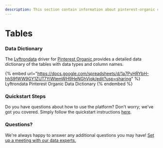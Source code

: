 ```yaml
---
description: This section contain information about pinterest-organic connector tables information
---
```


# Tables

### Data Dictionary

The [Lyftrondata](https://www.lyftrondata.com/) driver for [Pinterest Organic](https://www.lyftrondata.com/integration/pinterest-organic/)[ ](https://www.lyftrondata.com/integration/pinterest-organic/)provides a detailed data dictionary of the tables with data types and column names.

{% embed url="https://docs.google.com/spreadsheets/d/1a7PyHRYbH-hhS9fWW9GY1ZUT7YiWtemWH9HeNGhVjqk/edit?usp=sharing" %}
Lyftrondata Pinterest Organic Data Dictionary
{% endembed %}

### Quickstart Steps

Do you have questions about how to use the platform? Don't worry; we've got you covered. Simply follow the quickstart instructions [here](../../../../quickstart-steps.md).

### Questions? <a href="#questions" id="questions"></a>

We're always happy to answer any additional questions you may have! [Set up a meeting with our data experts.](https://www.lyftrondata.com/book-a-meeting/)

